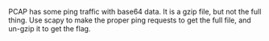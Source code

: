 PCAP has some ping traffic with base64 data. It is a gzip file, but not the full thing. Use scapy to make the proper ping requests to get the full file, and un-gzip it to get the flag.
